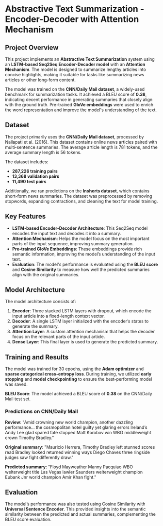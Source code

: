 # Abstractive Text Summarization - Encoder-Decoder with Attention Mechanism

## Project Overview

This project implements an **Abstractive Text Summarization** system using an **LSTM-based Seq2Seq Encoder-Decoder model** with an **Attention Mechanism**. The model is designed to summarize lengthy articles into concise highlights, making it suitable for tasks like summarizing news articles or other long-form content. 

The model was trained on the **CNN/Daily Mail dataset**, a widely-used benchmark for summarization tasks. It achieved a BLEU score of **0.38**, indicating decent performance in generating summaries that closely align with the ground truth. Pre-trained **GloVe embeddings** were used to enrich the word representation and improve the model's understanding of the text.

## Dataset

The project primarily uses the **CNN/Daily Mail dataset**, processed by Nallapati et al. (2016). This dataset contains online news articles paired with multi-sentence summaries. The average article length is 781 tokens, and the average summary length is 56 tokens.

The dataset includes:
- **287,226 training pairs**
- **13,368 validation pairs**
- **11,490 test pairs**

Additionally, we ran predictions on the **Inshorts dataset**, which contains short-form news summaries. The dataset was preprocessed by removing stopwords, expanding contractions, and cleaning the text for model training.

## Key Features

- **LSTM-based Encoder-Decoder Architecture**: This Seq2Seq model encodes the input text and decodes it into a summary.
- **Attention Mechanism**: Helps the model focus on the most important parts of the input sequence, improving summary generation.
- **Pre-trained GloVe Embeddings**: These embeddings provide rich semantic information, improving the model’s understanding of the input text.
- **Evaluation**: The model's performance is evaluated using the **BLEU score** and **Cosine Similarity** to measure how well the predicted summaries align with the original summaries.

## Model Architecture

The model architecture consists of:
1. **Encoder**: Three stacked LSTM layers with dropout, which encode the input article into a fixed-length context vector.
2. **Decoder**: A single LSTM layer initialized with the encoder’s states to generate the summary.
3. **Attention Layer**: A custom attention mechanism that helps the decoder focus on the relevant parts of the input article.
4. **Dense Layer**: This final layer is used to generate the predicted summary.

## Training and Results

The model was trained for 30 epochs, using the **Adam optimizer** and **sparse categorical cross-entropy loss**. During training, we utilized **early stopping** and **model checkpointing** to ensure the best-performing model was saved.

**BLEU Score**: The model achieved a BLEU score of **0.38** on the CNN/Daily Mail test set.

### Predictions on CNN/Daily Mail

**Review**: "Amid crowning new world champion, another dazzling performance... the cosmopolitan hotel guilty yet glaring errors Ireland’s Andy Lee glad spared fate stopped Matt Korobov win WBO middleweight crown Timothy Bradley."

**Original summary**: "Mauricio Herrera, Timothy Bradley left stunned scores read Bradley looked returned winning ways Diego Chaves three ringside judges saw fight differently draw."

**Predicted summary**: "Floyd Mayweather Manny Pacquiao WBO welterweight title Las Vegas lawler Saunders welterweight champion Eubank Jnr world champion Amir Khan fight."

## Evaluation

The model’s performance was also tested using Cosine Similarity with **Universal Sentence Encoder**. This provided insights into the semantic similarity between the predicted and actual summaries, complementing the BLEU score evaluation.
